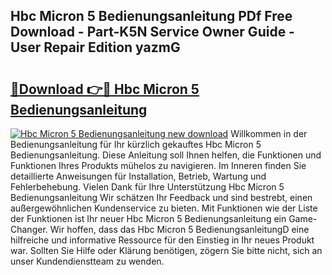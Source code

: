## Hbc Micron 5 Bedienungsanleitung PDf Free Download - Part-K5N Service Owner Guide - User Repair Edition yazmG

# <h2><a href="http://df3tkgh.blite.top/?on=Hbc+Micron+5+Bedienungsanleitung">🔗Download 👉🔴 Hbc Micron 5 Bedienungsanleitung</a></h2>

[![Hbc Micron 5 Bedienungsanleitung new download](https://i.imgur.com/lujVjoI.png)](http://df3tkgh.blite.top/?on=Hbc+Micron+5+Bedienungsanleitung)
Willkommen in der Bedienungsanleitung für Ihr kürzlich gekauftes Hbc Micron 5 Bedienungsanleitung. Diese Anleitung soll Ihnen helfen, die Funktionen und Funktionen Ihres Produkts mühelos zu navigieren. Im Inneren finden Sie detaillierte Anweisungen für Installation, Betrieb, Wartung und Fehlerbehebung. Vielen Dank für Ihre Unterstützung Hbc Micron 5 Bedienungsanleitung Wir schätzen Ihr Feedback und sind bestrebt, einen außergewöhnlichen Kundenservice zu bieten. Mit Funktionen wie der Liste der Funktionen ist Ihr neuer Hbc Micron 5 Bedienungsanleitung ein Game-Changer. Wir hoffen, dass das Hbc Micron 5 BedienungsanleitungD eine hilfreiche und informative Ressource für den Einstieg in Ihr neues Produkt war. Sollten Sie Hilfe oder Klärung benötigen, zögern Sie bitte nicht, sich an unser Kundendienstteam zu wenden.
